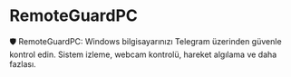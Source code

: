 # RemoteGuardPC
🛡️ RemoteGuardPC: Windows bilgisayarınızı Telegram üzerinden güvenle kontrol edin. Sistem izleme, webcam kontrolü, hareket algılama ve daha fazlası.

